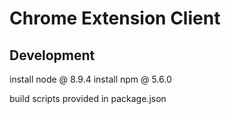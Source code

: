 # Chrome Extension Client

## Development
install node @ 8.9.4
install npm @ 5.6.0

build scripts provided in package.json
